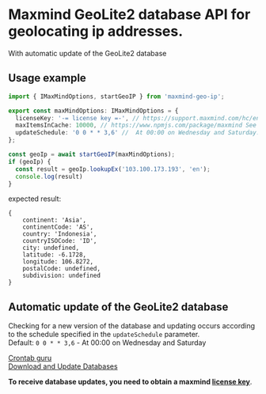 # Maxmind GeoLite2 database API for geolocating ip addresses.

With automatic update of the GeoLite2 database

## Usage example

```typescript
import { IMaxMindOptions, startGeoIP } from 'maxmind-geo-ip';

export const maxMindOptions: IMaxMindOptions = {
  licenseKey: '-= license key =-', // https://support.maxmind.com/hc/en-us/sections/1260801610490-Manage-my-License-Keys
  maxItemsInCache: 10000, // https://www.npmjs.com/package/maxmind See "Options"
  updateSchedule: '0 0 * * 3,6' //  At 00:00 on Wednesday and Saturday. See https://support.maxmind.com/hc/en-us/articles/4408216129947
};

const geoIp = await startGeoIP(maxMindOptions);
if (geoIp) {
  const result = geoIp.lookupEx('103.100.173.193', 'en');
  console.log(result)
}
```

expected result:

    {
        continent: 'Asia',    
        continentCode: 'AS',  
        country: 'Indonesia',
        countryISOCode: 'ID',
        city: undefined,      
        latitude: -6.1728,    
        longitude: 106.8272,  
        postalCode: undefined,
        subdivision: undefined
    }

## Automatic update of the GeoLite2 database

Checking for a new version of the database and updating occurs according to the schedule specified in the `updateSchedule` parameter.   
Default: `0 0 * * 3,6` - At 00:00 on Wednesday and Saturday  

[Crontab guru](https://crontab.guru/)   
[Download and Update Databases](https://support.maxmind.com/hc/en-us/articles/4408216129947)

**To receive database updates, you need to obtain a maxmind
[license key](https://support.maxmind.com/hc/en-us/sections/1260801610490-Manage-my-License-Keys)**.
